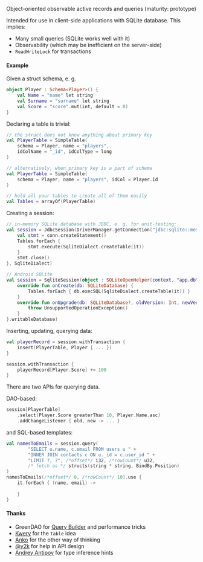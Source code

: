 
Object-oriented observable active records and queries
(maturity: prototype)

Intended for use in client-side applications with SQLite database.
This implies:
* Many small queries (SQLite works well with it)
* Observability (which may be inefficient on the server-side)
* `ReadWriteLock` for transactions

#### Example

Given a struct schema, e. g.

```kt
object Player : Schema<Player>() {
    val Name = "name" let string
    val Surname = "surname" let string
    val Score = "score".mut(int, default = 0)
}
```

Declaring a table is trivial:

```kt
// the struct does not know anything about primary key
val PlayerTable = SimpleTable(
    schema = Player, name = "players",
    idColName = "_id", idColType = long
)

// alternatively, when primary key is a part of schema
val PlayerTable = SimpleTable(
    schema = Player, name = "players", idCol = Player.Id
)

// hold all your tables to create all of them easily
val Tables = arrayOf(PlayerTable)
```

Creating a session:
```kt
// in-memory SQLite database with JDBC, e. g. for unit-testing:
val session = JdbcSession(DriverManager.getConnection("jdbc:sqlite::memory:").also { conn ->
    val stmt = conn.createStatement()
    Tables.forEach {
        stmt.execute(SqliteDialect.createTable(it))
    }
    stmt.close()
}, SqliteDialect)

// Android SQLite
val session = SqliteSession(object : SQLiteOpenHelper(context, "app.db", null, 1) {
    override fun onCreate(db: SQLiteDatabase) {
        Tables.forEach { db.execSQL(SqliteDialect.createTable(it)) }
    }
    override fun onUpgrade(db: SQLiteDatabase?, oldVersion: Int, newVersion: Int) {
        throw UnsupportedOperationException()
    }
}.writableDatabase)
```

Inserting, updating, querying data:
```kt
val playerRecord = session.withTransaction {
    insert(PlayerTable, Player { ... })
}

session.withTransaction {
    playerRecord[Player.Score] += 100
}
```

There are two APIs for querying data.

DAO-based:
```kt
session[PlayerTable]
    .select(Player.Score greaterThan 10, Player.Name.asc)
    .addChangeListener { old, new -> ... }
```
and SQL-based templates:
```kt
val namesToEmails = session.query(
        "SELECT u.name, c.email FROM users u " +
        "INNER JOIN contacts c ON u._id = c.user_id " +
        "LIMIT ?, ?", /*offset*/ i32, /*rowCount*/ u32,
        /* fetch as */ structs(string * string, BindBy.Position)
)
namesToEmails(/*offset*/ 0, /*rowCount*/ 10).use {
    it.forEach { (name, email) ->
        
    }
}
```



#### Thanks
* GreenDAO for [Query Builder](https://github.com/greenrobot/greenDAO/blob/72cad8c9d5bf25d6ed3bdad493cee0aee5af8a70/DaoCore/src/main/java/org/greenrobot/greendao/Property.java)
  and performance tricks
* [Kwery](https://github.com/andrewoma/kwery) for the `Table` idea
* [Anko](https://github.com/Kotlin/anko/wiki/Anko-SQLite) for the other way of thinking
* [@y2k](https://github.com/y2k) for help in API design
* [Andrey Antipov](https://github.com/gorttar) for type inference hints
